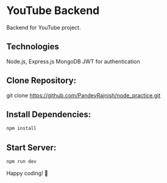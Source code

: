 # YouTube Backend

Backend for YouTube project.

## Technologies

Node.js, Express.js
MongoDB
JWT for authentication

## Clone Repository:

git clone https://github.com/PandeyRajnish/node_practice.git

## Install Dependencies:

```bash
npm install

```

## Start Server:

```bash
npm run dev

```

Happy coding! 🚀

